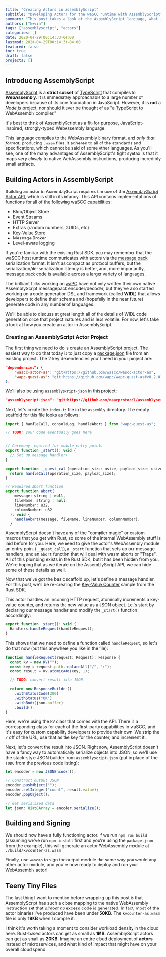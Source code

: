 ```yaml
---
title: "Creating Actors in AssemblyScript"
subtitle: "Developing Actors for the waSCC runtime with AssemblyScript"
summary: "This post takes a look at the AssemblyScript language, what it is, and why it's a powerful choice as one of the languages supported to build waSCC actors"
authors: ["kevin"]
tags: ["assemblyscript", "actors"]
categories: []
date: 2020-04-29T00:14:33-04:00
lastmod: 2020-04-29T00:14:33-04:00
featured: false
toc: true
draft: false
projects: []
---
```


## Introducing AssemblyScript

[AssemblyScript](https://docs.assemblyscript.org/) is a **strict subset** of [TypeScript](https://www.typescriptlang.org/) that compiles to **WebAssembly**. It is immediately approachable to a large number of developers because of its core foundation in JavaScript. However, it is **not** a _Node.js_ project, nor should it ever be thought of as "a TypeScript to WebAssembly compiler."

It's best to think of AssemblyScript as a fit-for-purpose, JavaScript-inspired, strongly-typed WebAssembly language.

This language compiles to the WebAssembly binary format, and _only that format_, producing `.wasm` files. It adheres to all of the standards and specifications, which cannot be said of some other languages. As you'll see, one of the many advantages of AssemblyScript's tight syntax is that it maps _very closely_ to native WebAssembly instructions, producing incredibly small artifacts.

## Building Actors in AssemblyScript

Building an actor in AssemblyScript requires the use of the [AssemblyScript Actor API](https://github.com/wascc/wascc-actor-as/), which is still in its infancy. This API contains implementations of functions for all of the following waSCC capabilities:

* Blob/Object Store
* Event Streams
* HTTP Server
* Extras (random numbers, GUIDs, etc)
* Key-Value Store
* Message Broker
* Level-aware logging

If you're familiar with the existing Rust SDK, you may remember that the waSCC host runtime communicates with actors via the [message pack](https://msgpack.org/index.html) serialization format. It isn't as compact as protocol buffers, but the serialization/de-serialization latency is better, and, more importantly, message pack code is available across a larger variety of languages.

The brilliant folks working on [waPC](https://github.com/waPC) have not only written their own native AssemblyScript messagepack encoder/decoder, but they've also started working on a code generation DSL and framework (called **WIDL**) that allows developers to define their schema and (hopefully in the near future) generate code in any number of languages.

We'll be able to discuss at great length all of the details of WIDL code generation once that project matures and is less volatile. For now, let's take a look at how you create an actor in AssemblyScript.

### Creating an AssemblyScript Actor Project

The first thing we need to do is create an AssemblyScript project. The easiest way to do that today is to just copy a [package.json](https://github.com/wascc/examples/blob/master/kvcounter-as/package.json) file from an existing project. The 2 key dependencies you'll need in your project are:

```json
"dependencies": {
    "wascc-actor-as": "git+https://github.com/wascc/wascc-actor-as",
    "wapc-guest-as": "git+https://github.com/wapc/wapc-guest-as#v0.2.0",
},
```

We'll also be using `assemblyscript-json` in this project:

```json
"assemblyscript-json": "git+https://github.com/nearprotocol/assemblyscript-json"
```

Next, let's create the `index.ts` file in the `assembly` directory. The empty scaffold for this file looks as follows:

```js
import { handleCall, consoleLog, handleAbort } from "wapc-guest-as";

// TODO: your code eventually goes here


// Ceremony required for module entry points
export function _start(): void {
  // Set up message handlers
}

export function __guest_call(operation_size: usize, payload_size: usize): bool {
  return handleCall(operation_size, payload_size);
}

// Required Abort function
export function abort(
    message: string | null,
    fileName: string | null,
    lineNumber: u32,
    columnNumber: u32
  ): void {
    handleAbort(message, fileName, lineNumber, columnNumber);
  }
```

AssemblyScript doesn't have any of the "compiler magic" or custom macros that you get with Rust, so some of the internal WebAssembly stuff is laid before for you. Here, we need to give the actor's WebAssembly module an entry point (`__guest_call`), a `_start` function that sets up our message handlers, and an `abort` function that will deal with wasm aborts or "Traps". All of this plumbing exists in the Rust SDK, but it has been hidden from you. We're hoping that as we iterate on the AssemblyScript API, we can hide some of these details as well.

Now that we've got the basic scaffold up, let's define a message handler. For this post, we'll be re-creating the [Key-Value Counter](https://github.com/wascc/examples/tree/master/kvcounter) sample from the Rust SDK.

This actor handles an incoming HTTP request, atomically increments a key-value counter, and returns the new value as a JSON object. Let's start by declaring our message handler and modify the `_start()` function accordingly:

```js
export function _start(): void {
  Handlers.handleRequest(handleRequest);
}
```

This shows that we need to define a function called `handleRequest`, so let's do that now (put this anywhere you like in the file):

```js
function handleRequest(request: Request): Response {
  const kv = new KV("");
  const key = request.path.replaceAll("/", ":");
  const result = kv.atomicAdd(key, 1);  

  // TODO: convert result into JSON  

  return new ResponseBuilder()
    .withStatusCode(200)
    .withStatus("OK")
    .withBody(json.buffer)
    .build();
}
```

Here, we're using the `KV` class that comes with the API. There is a corresponding class for each of the first-party capabilities in waSCC, and it's easy for custom capability developers to provide their own. We strip the `/` off of the URL, use that as the key for the counter, and increment it.

Next, let's convert the result into JSON. Right now, AssemblyScript doesn't have a fancy way to automatically serialize objects into JSON, so we'll use the stack-style JSON builder from `assemblyscript-json` (put in place of the `TODO` from the previous code listing):

```js
let encoder = new JSONEncoder();

// Construct output JSON
encoder.pushObject("");
encoder.setInteger("count", result.value);  
encoder.popObject();

// Get serialized data
let json: Uint8Array = encoder.serialize();
```

## Building and Signing

We should now have a fully functioning actor. If we run `npm run build` (assuming we've run `npm install` first and you're using the `package.json` from the example), this will generate an actor WebAssembly module at `./build/kvcounter-as.wasm`

Finally, use `wascap` to sign the output module the same way you would any other actor module, and you're now ready to deploy and run your WebAssembly actor!

## Teeny Tiny Files

The last thing I want to mention before wrapping up this post is that AssemblyScript has such a close mapping to the native WebAssembly instruction set that _almost no_ excess code is generated. In fact, most of the actor binaries I've produced have been under **50KB**. The `kvcounter-as.wasm` file is only **19KB** when I compile it.

I think it's worth taking a moment to consider workload density in the cloud here. Rust-based actors can get as small as **1MB**. AssemblyScript actors can get as small as **20KB**. Imagine an entire cloud deployment of **actors** instead of microservices, and what kind of impact that might have on your overall cloud spend.

